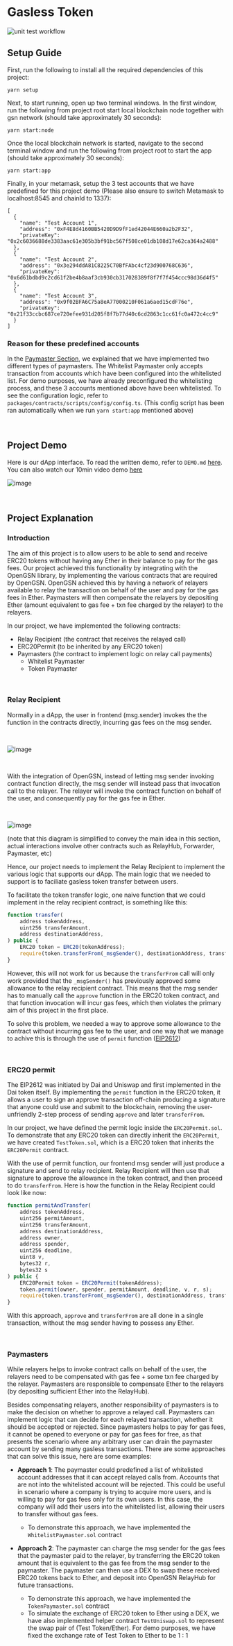 # Gasless Token

![unit test workflow](https://github.com/To-Be-Rename/gasless-token/actions/workflows/contractTest.yml/badge.svg)

## Setup Guide

First, run the following to install all the required dependencies of this project:

```
yarn setup
```

Next, to start running, open up two terminal windows. In the first window, run the following from project root start local blockchain node together with gsn network (should take approximately 30 seconds):

```
yarn start:node
```

Once the local blockchain network is started, navigate to the second terminal window and run the following from project root to start the app (should take approximately 30 seconds):

```
yarn start:app
```

Finally, in your metamask, setup the 3 test accounts that we have predefined for this project demo (Please also ensure to switch Metamask to localhost:8545 and chainId to 1337):

```
[
  {
    "name": "Test Account 1",
    "address": "0xF4E8d4160BB5420D9D9fF1ed42044E660a2b2F32",
    "privateKey": "0x2c6036688de3383aac61e305b3bf91bc567f508ce01db108d17e62ca364a2488"
  },
  {
    "name": "Test Account 2",
    "address": "0x3e294ddA81C8225C70BfFAbc4cf23d900768C636",
    "privateKey": "0x6d61bdbd9c2cd61f2be4b8aaf3cb930cb317028389f8f7f7f454ccc98d36d4f5"
  },
  {
    "name": "Test Account 3",
    "address": "0x9f02BFA6C75a8eA77000210F061a6aed15cdF76e",
    "privateKey": "0x21f33ccbc687ce720efee931d205f8f7b77d40c6cd2863c1cc61fc0a472c4cc9"
  }
]
```

### Reason for these predefined accounts

In the [Paymaster Section](#Paymasters), we explained that we have implemented two different types of paymasters. The Whitelist Paymaster only accepts transaction from accounts which have been configured into the whitelisted list. For demo purposes, we have already preconfigured the whitelisting process, and these 3 accounts mentioned above have been whitelisted. To see the configuration logic, refer to `packages/contracts/scripts/config/config.ts`. (This config script has been ran automatically when we run `yarn start:app` mentioned above)

<br />

## Project Demo

Here is our dApp interface. To read the written demo, refer to `DEMO.md` [here](DEMO.md). You can also watch our 10min video demo [here](https://www.youtube.com/watch?v=hOhrLGML6Q4)

![image](https://user-images.githubusercontent.com/48687942/142754720-6d45e678-8fbb-4031-98ad-27d0a5c59b49.png)

<br />

## Project Explanation

### Introduction

The aim of this project is to allow users to be able to send and receive ERC20 tokens without having any Ether in their balance to pay for the gas fees. Our project achieved this functionality by integrating with the OpenGSN library, by implementing the various contracts that are required by OpenGSN. OpenGSN achieved this by having a network of relayers available to relay the transaction on behalf of the user and pay for the gas fees in Ether. Paymasters will then compensate the relayers by depositing Ether (amount equivalent to gas fee + txn fee charged by the relayer) to the relayers.

In our project, we have implemented the following contracts:

- Relay Recipient (the contract that receives the relayed call)
- ERC20Permit (to be inherited by any ERC20 token)
- Paymasters (the contract to implement logic on relay call payments)
  - Whitelist Paymaster
  - Token Paymaster

<br />

### Relay Recipient

Normally in a dApp, the user in frontend (msg.sender) invokes the the function in the contracts directly, incurring gas fees on the msg sender.

<br />

![image](https://user-images.githubusercontent.com/48687942/142750907-9badb93f-d2fe-46b0-b11d-28b97810e634.png)

<br />

With the integration of OpenGSN, instead of letting msg sender invoking contract function directly, the msg sender will instead pass that invocation call to the relayer. The relayer will invoke the contract function on behalf of the user, and consequently pay for the gas fee in Ether.

<br />

![image](https://user-images.githubusercontent.com/48687942/142750917-03e968b6-b07b-44af-8447-3c142fd0f27a.png)

(note that this diagram is simplified to convey the main idea in this section, actual interactions involve other contracts such as RelayHub, Forwarder, Paymaster, etc)

Hence, our project needs to implement the Relay Recipient to implement the various logic that supports our dApp. The main logic that we needed to support is to faciliate gasless token transfer between users.

To facilitate the token transfer logic, one naive function that we could implement in the relay recipient contract, is something like this:

```javascript
function transfer(
    address tokenAddress,
    uint256 transferAmount,
    address destinationAddress,
) public {
    ERC20 token = ERC20(tokenAddress);
    require(token.transferFrom(_msgSender(), destinationAddress, transferAmount), 'Transfer failed');
}
```

However, this will not work for us because the `transferFrom` call will only work provided that the `_msgSender()` has previously approved some allowance to the relay recipient contract. This means that the msg sender has to manually call the `approve` function in the ERC20 token contract, and that function invocation will incur gas fees, which then violates the primary aim of this project in the first place.

To solve this problem, we needed a way to approve some allowance to the contract without incurring gas fee to the user, and one way that we manage to achive this is through the use of `permit` function ([EIP2612](https://eips.ethereum.org/EIPS/eip-2612))

<br />

### ERC20 permit

The EIP2612 was initiated by Dai and Uniswap and first implemented in the Dai token itself. By implementing the `permit` function in the ERC20 token, it allows a user to sign an approve transaction off-chain producing a signature that anyone could use and submit to the blockchain, removing the user-unfriendly 2-step process of sending `approve` and later `transferFrom`.

In our project, we have defined the permit logic inside the `ERC20Permit.sol`. To demonstrate that any ERC20 token can directly inherit the `ERC20Permit`, we have created `TestToken.sol`, which is a ERC20 token that inherits the `ERC20Permit` contract.

With the use of permit function, our frontend msg sender will just produce a signature and send to relay recipient. Relay Recipient will then use that signature to approve the allowance in the token contract, and then proceed to do `transferFrom`. Here is how the function in the Relay Recipient could look like now:

```javascript
function permitAndTransfer(
    address tokenAddress,
    uint256 permitAmount,
    uint256 transferAmount,
    address destinationAddress,
    address owner,
    address spender,
    uint256 deadline,
    uint8 v,
    bytes32 r,
    bytes32 s
) public {
    ERC20Permit token = ERC20Permit(tokenAddress);
    token.permit(owner, spender, permitAmount, deadline, v, r, s);
    require(token.transferFrom(_msgSender(), destinationAddress, transferAmount), 'Transfer failed');
}
```

With this approach, `approve` and `transferFrom` are all done in a single transaction, without the msg sender having to possess any Ether.

<br />

### Paymasters

While relayers helps to invoke contract calls on behalf of the user, the relayers need to be compensated with gas fee + some txn fee charged by the relayer. Paymasters are responsible to compensate Ether to the relayers (by depositing sufficient Ether into the RelayHub).

Besides compensating relayers, another responsibility of paymasters is to make the decision on whether to approve a relayed call. Paymasters can implement logic that can decide for each relayed transaction, whether it should be accepted or rejected. Since paymasters helps to pay for gas fees, it cannot be opened to everyone or pay for gas fees for free, as that presents the scenario where any arbitrary user can drain the paymaster account by sending many gasless transactions. There are some approaches that can solve this issue, here are some examples:

- **Approach 1**: The paymaster could predefined a list of whitelisted account addresses that it can accept relayed calls from. Accounts that are not into the whitelisted account will be rejected. This could be useful in scenario where a company is trying to acquire more users, and is willing to pay for gas fees only for its own users. In this case, the company will add their users into the whitelisted list, allowing their users to transfer without gas fees.

  - To demonstrate this approach, we have implemented the `WhitelistPaymaster.sol` contract

- **Approach 2**: The paymaster can charge the msg sender for the gas fees that the paymaster paid to the relayer, by transferring the ERC20 token amount that is equivalent to the gas fee from the msg sender to the paymaster. The paymaster can then use a DEX to swap these received ERC20 tokens back to Ether, and deposit into OpenGSN RelayHub for future transactions.

  - To demonstrate this approach, we have implemented the `TokenPaymaster.sol` contract
  - To simulate the exchange of ERC20 token to Ether using a DEX, we have also implemented helper contract `TestUniswap.sol` to represent the swap pair of (Test Token/Ether). For demo purposes, we have fixed the exchange rate of Test Token to Ether to be 1 : 1

